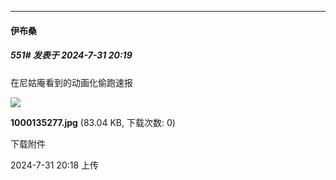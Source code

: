 ﻿
*****

####  伊布桑  
##### 551#       发表于 2024-7-31 20:19

在尼姑庵看到的动画化偷跑速报

<img src="https://img.saraba1st.com/forum/202407/31/201856kmyn5ytsyy7lepa7.jpg" referrerpolicy="no-referrer">

<strong>1000135277.jpg</strong> (83.04 KB, 下载次数: 0)

下载附件

2024-7-31 20:18 上传


